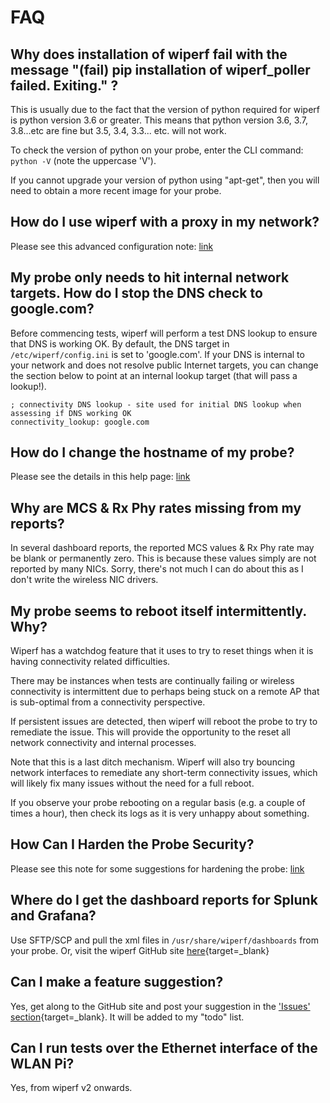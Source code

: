# FAQ

## Why does installation of wiperf fail with the message "(fail) pip installation of wiperf_poller failed. Exiting." ?
This is usually due to the fact that the version of python required for wiperf is python version 3.6 or greater. This means that python version 3.6, 3.7, 3.8...etc are fine but 3.5, 3.4, 3.3... etc. will not work.

To check the version of python on your probe, enter the CLI command: ```python -V``` (note the uppercase 'V').

If you cannot upgrade your version of python using "apt-get", then you will need to obtain a more recent image for your probe.

## How do I use wiperf with a proxy in my network?
Please see this advanced configuration note: [link](adv_proxy.md)

## My probe only needs to hit internal network targets. How do I stop the DNS check to google.com?
Before commencing tests, wiperf will perform a test DNS lookup to ensure that DNS is working OK. By default, the DNS target in ```/etc/wiperf/config.ini``` is set to 'google.com'. If your DNS is internal to your network and does not resolve public Internet targets, you can change the section below to point at an internal lookup target (that will pass a lookup!).

```
; connectivity DNS lookup - site used for initial DNS lookup when assessing if DNS working OK
connectivity_lookup: google.com
```

## How do I change the hostname of my probe?
Please see the details in this help page: [link](probe_prepare.md)

## Why are MCS & Rx Phy rates missing from my reports?
In several dashboard reports, the reported MCS values & Rx Phy rate may be blank or permanently zero. This is because these values simply are not reported by many NICs. Sorry, there's not much I can do about this as I don't write the wireless NIC drivers.

## My probe seems to reboot itself intermittently. Why?
Wiperf has a watchdog feature that it uses to try to reset things when it is having connectivity related difficulties.

There may be instances when tests are continually failing or wireless connectivity is intermittent due to perhaps being stuck on a remote AP that is sub-optimal from a connectivity perspective.

If persistent issues are detected, then wiperf will reboot the probe to try to remediate the issue. This will provide the opportunity to the reset all network connectivity and internal processes.

Note that this is a last ditch mechanism. Wiperf will also try bouncing network interfaces to remediate any short-term connectivity issues, which will likely fix many issues without the need for a full reboot.

If you observe your probe rebooting on a regular basis (e.g. a couple of times a hour), then check its logs as it is very unhappy about something.

## How Can I Harden the Probe Security?
Please see this note for some suggestions for hardening the probe: [link](adv_secure.md)


## Where do I get the dashboard reports for Splunk and Grafana?
Use SFTP/SCP and pull the xml files in ```/usr/share/wiperf/dashboards``` from your probe. Or, visit the wiperf GitHub site [here](https://github.com/wifinigel/wiperf/tree/main/dashboards){target=_blank}

## Can I make a feature suggestion?
Yes, get along to the GitHub site and post your suggestion in the ['Issues' section](https://github.com/wifinigel/wiperf/issues){target=_blank}. It will be added to my "todo" list.

## Can I run tests over the Ethernet interface of the WLAN Pi?
Yes, from wiperf v2 onwards.
